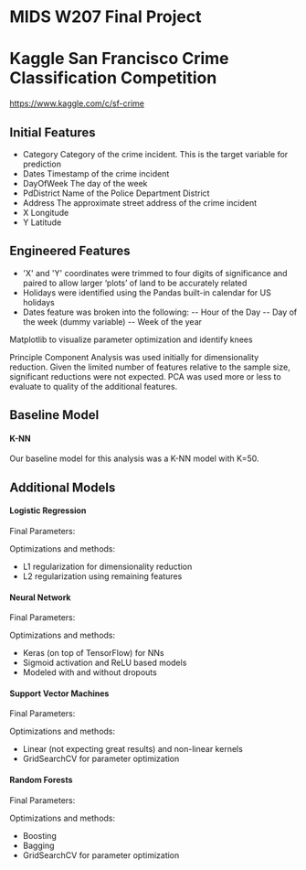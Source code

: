 # MIDS W207 Final Project
# Kaggle San Francisco Crime Classification Competition

https://www.kaggle.com/c/sf-crime

## Initial Features
- Category     Category of the crime incident. This is the target variable for prediction
- Dates        Timestamp of the crime incident
- DayOfWeek    The day of the week
- PdDistrict   Name of the Police Department District
- Address      The approximate street address of the crime incident 
- X            Longitude
- Y            Latitude

## Engineered Features

- 'X' and 'Y' coordinates were trimmed to four digits of significance and paired to allow larger ‘plots’ of land to be accurately related
- Holidays were identified using the Pandas built-in calendar for US holidays
- Dates feature was broken into the following:
-- Hour of the Day
-- Day of the week (dummy variable)
-- Week of the year 

Matplotlib to visualize parameter optimization and identify knees
    
Principle Component Analysis was used initially for dimensionality reduction. Given the limited number of features relative to the sample size, significant reductions were not expected. PCA was used more or less to evaluate to quality of the additional features.

## Baseline Model
#### K-NN
Our baseline model for this analysis was a K-NN model with K=50.

## Additional Models
#### Logistic Regression
Final Parameters:

Optimizations and methods:
- L1 regularization for  dimensionality reduction
- L2 regularization using remaining features

#### Neural Network
Final Parameters:

Optimizations and methods:
- Keras (on top of TensorFlow) for NNs
- Sigmoid activation and ReLU based models
- Modeled with and without dropouts

#### Support Vector Machines

Final Parameters:

Optimizations and methods:
- Linear (not expecting great results) and non-linear kernels
- GridSearchCV for parameter optimization
#### Random Forests
Final Parameters:

Optimizations and methods:
- Boosting
- Bagging
- GridSearchCV for parameter optimization
    

